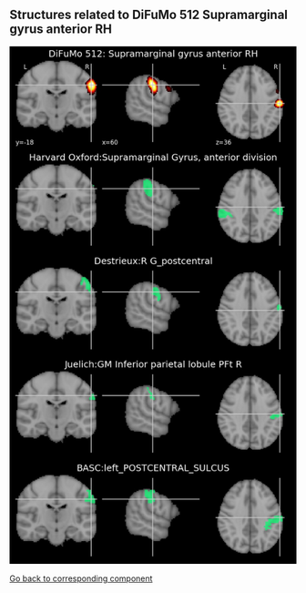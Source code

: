 


## Structures related to DiFuMo 512 Supramarginal gyrus anterior RH

![247](247.jpg "Structures related to DiFuMo 512 Supramarginal gyrus anterior RH")

[Go back to corresponding component](https://parietal-inria.github.io/DiFuMo/512/html/247.html)